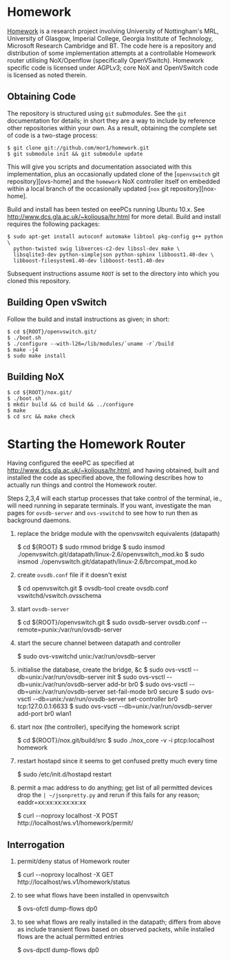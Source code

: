 Homework
========

[Homework][] is a research project involving University of
Nottingham's MRL, University of Glasgow, Imperial College, Georgia
Institute of Technology, Microsoft Research Cambridge and BT.  The
code here is a repository and distribution of some implementation
attempts at a controllable Homework router utilising NoX/Openflow
(specifically OpenVSwitch).  Homework specific code is licensed under
AGPLv3; core NoX and OpenVSwitch code is licensed as noted therein.

[homework]: http://www.homenetworks.ac.uk/

Obtaining Code
--------------

The repository is structured using `git` *submodules*.  See the `git`
documentation for details; in short they are a way to include by
reference other repositories within your own.  As a result, obtaining
the complete set of code is a two-stage process:

    $ git clone git://github.com/mor1/homework.git
    $ git submodule init && git submodule update

This will give you scripts and documentation associated with this
implementation, plus an occasionally updated clone of the
[`openvswitch` git repository][ovs-home] and the `homework` NoX
controller itself on embedded within a local branch of the
occasionally updated [`nox` git repository][nox-home].

[ovs-git]: http://openvswitch.org/
[nox-git]: http://noxrepo.org/

Build and install has been tested on eeePCs running Ubuntu 10.x.  See
<http://www.dcs.gla.ac.uk/~koliousa/hr.html> for more detail.  Build
and install requires the following packages:

    $ sudo apt-get install autoconf automake libtool pkg-config g++ python \
      python-twisted swig libxerces-c2-dev libssl-dev make \
      libsqlite3-dev python-simplejson python-sphinx libboost1.40-dev \
      libboost-filesystem1.40-dev libboost-test1.40-dev 

Subsequent instructions assume `ROOT` is set to the directory into
which you cloned this repository.

Building Open vSwitch
---------------------

Follow the build and install instructions as given; in short:

    $ cd ${ROOT}/openvswitch.git/
    $ ./boot.sh
    $ ./configure --with-l26=/lib/modules/`uname -r`/build
    $ make -j4
    $ sudo make install

Building NoX
------------

    $ cd ${ROOT}/nox.git/
    $ ./boot.sh
    $ mkdir build && cd build && ../configure
    $ make
    $ cd src && make check


Starting the Homework Router
============================

Having configured the eeePC as specified at
<http://www.dcs.gla.ac.uk/~koliousa/hr.html>, and having obtained,
built and installed the code as specified above, the following
describes how to actually run things and control the Homework router.

Steps 2,3,4 will each startup processes that take control of the
terminal, ie., will need running in separate terminals.  If you want,
investigate the man pages for `ovsdb-server` and `ovs-vswitchd` to see
how to run then as background daemons.

1. replace the bridge module with the openvswitch equivalents (datapath)

    $ cd ${ROOT}
    $ sudo rmmod bridge
    $ sudo insmod ./openvswitch.git/datapath/linux-2.6/openvswitch_mod.ko 
    $ sudo insmod ./openvswitch.git/datapath/linux-2.6/brcompat_mod.ko 

2. create `ovsdb.conf` file if it doesn't exist

    $ cd openvswitch.git
    $ ovsdb-tool create ovsdb.conf vswitchd/vswitch.ovsschema
    
2. start `ovsdb-server`

    $ cd ${ROOT}/openvswitch.git
    $ sudo ovsdb-server ovsdb.conf --remote=punix:/var/run/ovsdb-server

3. start the secure channel between datapath and controller

    $ sudo ovs-vswitchd unix:/var/run/ovsdb-server 

4. initialise the database, create the bridge, &c
    $ sudo ovs-vsctl --db=unix:/var/run/ovsdb-server init
    $ sudo ovs-vsctl --db=unix:/var/run/ovsdb-server add-br br0
    $ sudo ovs-vsctl --db=unix:/var/run/ovsdb-server set-fail-mode br0 secure
    $ sudo ovs-vsctl --db=unix:/var/run/ovsdb-server set-controller br0 tcp:127.0.0.1:6633
    $ sudo ovs-vsctl --db=unix:/var/run/ovsdb-server add-port br0 wlan1

5. start nox (the controller), specifying the homework script

    $ cd ${ROOT}/nox.git/build/src
    $ sudo ./nox_core -v -i ptcp:localhost homework

6. restart hostapd since it seems to get confused pretty much every time

    $ sudo /etc/init.d/hostapd restart

7. permit a mac address to do anything; get list of all permitted
   devices drop the `| ~/jsonpretty.py` and rerun if this fails for
   any reason; eaddr=xx:xx:xx:xx:xx:xx

    $ curl --noproxy localhost -X POST http://localhost/ws.v1/homework/permit/<eaddr>


Interrogation
-------------

1. permit/deny status of Homework router

    $ curl --noproxy localhost -X GET http://localhost/ws.v1/homework/status 

2. to see what flows have been installed in openvswitch

    $ ovs-ofctl dump-flows dp0

3. to see what flows are really installed in the datapath;
   differs from above as include transient flows based on observed packets,
   while installed flows are the actual permitted entries

    $ ovs-dpctl dump-flows dp0

